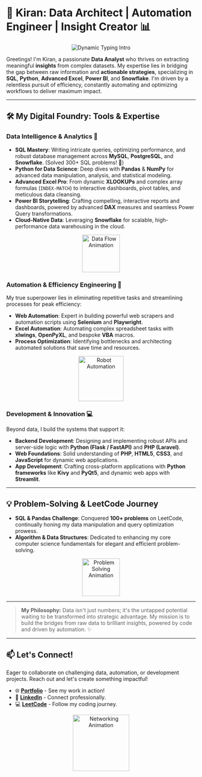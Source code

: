 # 🚀 Kiran: Data Architect | Automation Engineer | Insight Creator 📊

<div align="center">
  <img src="https://readme-typing-svg.herokuapp.com?font=Fira%20Code&size=30&pause=1000&color=00FF7F&center=true&vCenter=true&width=700&lines=Transforming+Data+into+Decisions.+Building+Intelligent+Automation.+Crafting+Solutions+that+Empower!🔥" alt="Dynamic Typing Intro" />
</div>

Greetings! I'm Kiran, a passionate **Data Analyst** who thrives on extracting meaningful **insights** from complex datasets. My expertise lies in bridging the gap between raw information and **actionable strategies**, specializing in **SQL**, **Python**, **Advanced Excel**, **Power BI**, and **Snowflake**. I'm driven by a relentless pursuit of efficiency, constantly automating and optimizing workflows to deliver maximum impact.

---

## 🛠️ My Digital Foundry: Tools & Expertise

### **Data Intelligence & Analytics** 🧠
-   **SQL Mastery**: Writing intricate queries, optimizing performance, and robust database management across **MySQL**, **PostgreSQL**, and **Snowflake**. (Solved 300+ SQL problems! 💪)
-   **Python for Data Science**: Deep dives with **Pandas** & **NumPy** for advanced data manipulation, analysis, and statistical modeling.
-   **Advanced Excel Pro**: From dynamic **XLOOKUPs** and complex array formulas (`INDEX-MATCH`) to interactive dashboards, pivot tables, and meticulous data cleansing.
-   **Power BI Storytelling**: Crafting compelling, interactive reports and dashboards, powered by advanced **DAX** measures and seamless Power Query transformations.
-   **Cloud-Native Data**: Leveraging **Snowflake** for scalable, high-performance data warehousing in the cloud.

<div align="center">
  <img src="https://media.giphy.com/media/LmN8APYQx4D6hR7G8c/giphy.gif" width="100" alt="Data Flow Animation" />
</div>

### **Automation & Efficiency Engineering** 🤖
My true superpower lies in eliminating repetitive tasks and streamlining processes for peak efficiency:
-   **Web Automation**: Expert in building powerful web scrapers and automation scripts using **Selenium** and **Playwright**.
-   **Excel Automation**: Automating complex spreadsheet tasks with **xlwings**, **OpenPyXL**, and bespoke **VBA** macros.
-   **Process Optimization**: Identifying bottlenecks and architecting automated solutions that save time and resources.

<div align="center">
  <img src="https://media.giphy.com/media/l4pThR0j3kLqLp2wE/giphy.gif" width="120" alt="Robot Automation" />
</div>

### **Development & Innovation** 💻
Beyond data, I build the systems that support it:
-   **Backend Development**: Designing and implementing robust APIs and server-side logic with **Python (Flask / FastAPI)** and **PHP (Laravel)**.
-   **Web Foundations**: Solid understanding of **PHP**, **HTML5**, **CSS3**, and **JavaScript** for dynamic web applications.
-   **App Development**: Crafting cross-platform applications with **Python frameworks** like **Kivy** and **PyQt5**, and dynamic web apps with **Streamlit**.

---

## 💡 Problem-Solving & LeetCode Journey

-   **SQL & Pandas Challenge**: Conquered **100+ problems** on LeetCode, continually honing my data manipulation and query optimization prowess.
-   **Algorithm & Data Structures**: Dedicated to enhancing my core computer science fundamentals for elegant and efficient problem-solving.

<div align="center">
  <img src="https://media.giphy.com/media/Quh1zP3XJ6S80/giphy.gif" width="100" alt="Problem Solving Animation" />
</div>

---

> **My Philosophy:** Data isn't just numbers; it's the untapped potential waiting to be transformed into strategic advantage. My mission is to build the bridges from raw data to brilliant insights, powered by code and driven by automation. ✨

---

## 📫 Let's Connect!

Eager to collaborate on challenging data, automation, or development projects. Reach out and let's create something impactful!

-   🌐 [**Portfolio**](https://www.kirananalyst.com/) - See my work in action!
-   💼 [**LinkedIn**](https://www.linkedin.com/in/kirananalyst/) - Connect professionally.
-   💻 [**LeetCode**](https://leetcode.com/u/obitorin07/) - Follow my coding journey.

<div align="center">
  <img src="https://media.giphy.com/media/hvruQ2D9dJj3K0QyWl/giphy.gif" width="150" alt="Networking Animation" />
</div>
